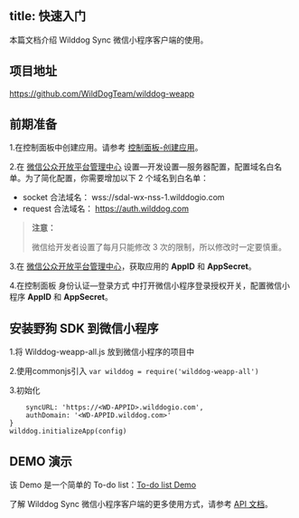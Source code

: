 
title: 快速入门
---

本篇文档介绍 Wilddog Sync 微信小程序客户端的使用。


## 项目地址
https://github.com/WildDogTeam/wilddog-weapp


## 前期准备

1.在控制面板中创建应用。请参考 [控制面板-创建应用](/console/creat.html#创建一个野狗应用)。

2.在 [微信公众开放平台管理中心](http://mp.weixin.qq.com/)   设置—开发设置—服务器配置，配置域名白名单。为了简化配置，你需要增加以下 2 个域名到白名单：

- socket 合法域名： wss://sdal-wx-nss-1.wilddogio.com
- request 合法域名： https://auth.wilddog.com


<blockquote class="warning">
  <p><strong>注意：</strong></p>
  微信给开发者设置了每月只能修改 3 次的限制，所以修改时一定要慎重。
</blockquote>


3.在 [微信公众开放平台管理中心](http://mp.weixin.qq.com/)，获取应用的 **AppID** 和 **AppSecret**。
 
4.在控制面板 身份认证—登录方式 中打开微信小程序登录授权开关，配置微信小程序 **AppID** 和 **AppSecret**。



## 安装野狗 SDK 到微信小程序

1.将 Wilddog-weapp-all.js 放到微信小程序的项目中

2.使用commonjs引入
```var wilddog = require('wilddog-weapp-all')```

3.初始化

```var config = {
    syncURL: 'https://<WD-APPID>.wilddogio.com',
    authDomain: '<WD-APPID.wilddog.com>'
}
wilddog.initializeApp(config)
```


## DEMO 演示

该 Demo 是一个简单的 To-do list：[To-do list Demo ](https://github.com/stackOverMind/wilddog-weapp-demotodo)

了解 Wilddog Sync 微信小程序客户端的更多使用方式，请参考 [API 文档](https://docs.wilddog.com/api/sync/web/api.html)。



　
